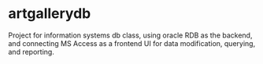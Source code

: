 # artgallerydb
Project for information systems db class, using oracle RDB as the backend, and connecting MS Access as a frontend UI for data modification, querying, and reporting.
